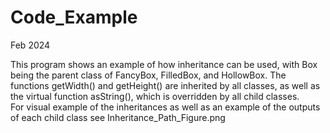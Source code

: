 # Code_Example

Feb 2024

This program shows an example of how inheritance can be used, with Box being the parent class of FancyBox, FilledBox, and HollowBox. The functions getWidth() and getHeight() are inherited by all classes,
as well as the virtual function asString(), which is overridden by all child classes.\
For visual example of the inheritances as well as an example of the outputs of each child class see Inheritance_Path_Figure.png
